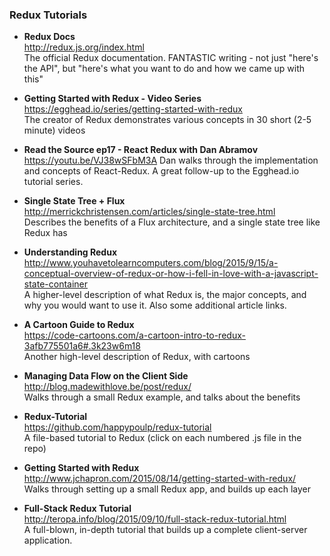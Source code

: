### Redux Tutorials
- **Redux Docs**  
  http://redux.js.org/index.html  
  The official Redux documentation.  FANTASTIC writing - not just "here's the API", but "here's what you want to do and how we came up with this"

- **Getting Started with Redux - Video Series**  
  https://egghead.io/series/getting-started-with-redux  
  The creator of Redux demonstrates various concepts in 30 short (2-5 minute) videos

- **Read the Source ep17 - React Redux with Dan Abramov**  
  https://youtu.be/VJ38wSFbM3A
  Dan walks through the implementation and concepts of React-Redux.  A great follow-up to the Egghead.io tutorial series.

- **Single State Tree + Flux**  
  http://merrickchristensen.com/articles/single-state-tree.html  
  Describes the benefits of a Flux architecture, and a single state tree like Redux has

- **Understanding Redux**  
  http://www.youhavetolearncomputers.com/blog/2015/9/15/a-conceptual-overview-of-redux-or-how-i-fell-in-love-with-a-javascript-state-container  
  A higher-level description of what Redux is, the major concepts, and why you would want to use it.  Also some additional article links.

- **A Cartoon Guide to Redux**  
  https://code-cartoons.com/a-cartoon-intro-to-redux-3afb775501a6#.3k23w6m18  
  Another high-level description of Redux, with cartoons

- **Managing Data Flow on the Client Side**  
  http://blog.madewithlove.be/post/redux/  
  Walks through a small Redux example, and talks about the benefits

- **Redux-Tutorial**  
  https://github.com/happypoulp/redux-tutorial  
  A file-based tutorial to Redux (click on each numbered .js file in the repo)

- **Getting Started with Redux**  
  http://www.jchapron.com/2015/08/14/getting-started-with-redux/  
  Walks through setting up a small Redux app, and builds up each layer

- **Full-Stack Redux Tutorial**  
  http://teropa.info/blog/2015/09/10/full-stack-redux-tutorial.html  
  A full-blown, in-depth tutorial that builds up a complete client-server application.
